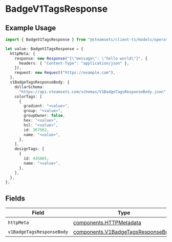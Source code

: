 # BadgeV1TagsResponse

## Example Usage

```typescript
import { BadgeV1TagsResponse } from "@steamsets/client-ts/models/operations";

let value: BadgeV1TagsResponse = {
  httpMeta: {
    response: new Response("{\"message\": \"hello world\"}", {
      headers: { "Content-Type": "application/json" },
    }),
    request: new Request("https://example.com"),
  },
  v1BadgeTagsResponseBody: {
    dollarSchema:
      "https://api.steamsets.com/schemas/V1BadgeTagsResponseBody.json",
    colorTags: [
      {
        gradient: "<value>",
        group: "<value>",
        groupOwner: false,
        hex: "<value>",
        hsl: "<value>",
        id: 367562,
        name: "<value>",
      },
    ],
    designTags: [
      {
        id: 435865,
        name: "<value>",
      },
    ],
  },
};
```

## Fields

| Field                                                                                    | Type                                                                                     | Required                                                                                 | Description                                                                              |
| ---------------------------------------------------------------------------------------- | ---------------------------------------------------------------------------------------- | ---------------------------------------------------------------------------------------- | ---------------------------------------------------------------------------------------- |
| `httpMeta`                                                                               | [components.HTTPMetadata](../../models/components/httpmetadata.md)                       | :heavy_check_mark:                                                                       | N/A                                                                                      |
| `v1BadgeTagsResponseBody`                                                                | [components.V1BadgeTagsResponseBody](../../models/components/v1badgetagsresponsebody.md) | :heavy_minus_sign:                                                                       | OK                                                                                       |